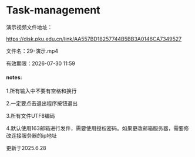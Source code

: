 # Task-management

演示视频文件地址：

https://disk.pku.edu.cn/link/AA557BD18257744B5BB3A0146CA7349527

文件名：29-演示.mp4

有效期限：2026-07-30 11:59 

#### notes:

1.所有输入中不要有空格和换行

2.一定要点击退出程序按钮退出

3.所有文件UTF8编码

4.默认使用163邮箱进行发件，需要使用授权密码。如果更改邮箱服务器，需要修改连接服务器的ip地址





更新于2025.6.28
